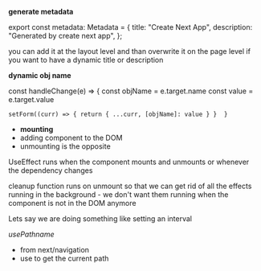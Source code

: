 **generate metadata**

export const metadata: Metadata = {
title: "Create Next App",
description: "Generated by create next app",
};

you can add it at the layout level and than overwrite it on the page level if you want to have a dynamic title or
description

**dynamic obj name**

const handleChange(e) => {
const objName = e.target.name
const value = e.target.value

`setForm((curr) => {
        return {
            ...curr,
            [objName]: value
        }
    } 
}
`



- **mounting** 
- adding component to the DOM
- unmounting is the opposite

UseEffect runs when the component mounts and unmounts or whenever the dependency changes

cleanup function runs on unmount so that we can get rid of all the effects running in the background - we don't want 
them running when the component is not in the DOM anymore 

Lets say we are doing something like setting an interval 

*usePathname*
- from next/navigation 
- use to get the current path
